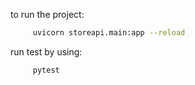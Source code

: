 to run the project:

```bash
     uvicorn storeapi.main:app --reload
```

run test by using:

```bash
     pytest
```
